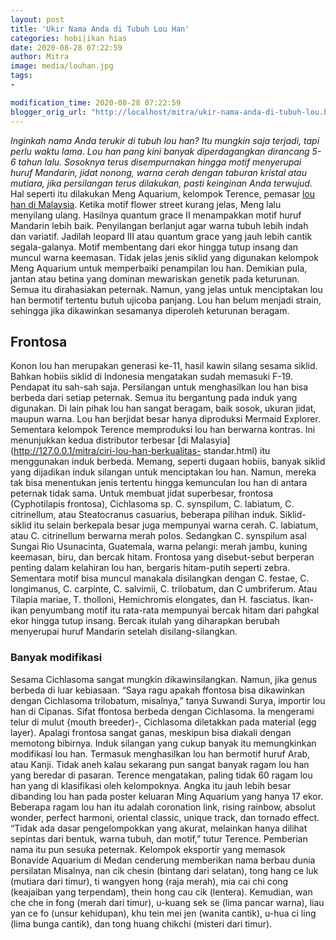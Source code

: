 ```yaml
---
layout: post
title: 'Ukir Nama Anda di Tubuh Lou Han'
categories: hobi|ikan hias
date: 2020-08-28 07:22:59
author: Mitra
image: media/louhan.jpg
tags:
- 

modification_time: 2020-08-28 07:22:59
blogger_orig_url: "http://localhost/mitra/ukir-nama-anda-di-tubuh-lou.html"
---
```


_Inginkah nama Anda terukir di tubuh lou han? Itu mungkin saja terjadi, tapi
perlu waktu lama. Lou han pang kini banyak diperdagangkan dirancang 5-6 tahun
lalu. Sosoknya terus disempurnakan hingga motif menyerupai huruf Mandarin,
jidat nonong, warna cerah dengan taburan kristal atau mutiara, jika
persilangan terus dilakukan, pasti keinginan Anda terwujud._ Hal seperti itu
dilakukan Meng Aquarium, kelompok Terence, pemasar [lou han di
Malaysia](http://127.0.0.1/mitra/popularitas-ikan-louhan-di-indonesia.html).
Ketika motif flower street kurang jelas, Meng lalu menyilang ulang. Hasilnya
quantum grace II menampakkan motif huruf Mandarin lebih baik. Penyilangan
berlanjut agar warna tubuh lebih indah dan variatif. Jadilah leopard III atau
quantum grace yang jauh lebih cantik segala-galanya. Motif membentang dari
ekor hingga tutup insang dan muncul warna keemasan. Tidak jelas jenis siklid
yang digunakan kelompok Meng Aquarium untuk memperbaiki penampilan lou han.
Demikian pula, jantan atau betina yang dominan mewariskan genetik pada
keturunan. Semua itu dirahasiakan peternak. Namun, yang jelas untuk
menciptakan lou han bermotif tertentu butuh ujicoba panjang. Lou han belum
menjadi strain, sehingga jika dikawinkan sesamanya diperoleh keturunan
beragam.

## Frontosa

Konon lou han merupakan generasi ke-11, hasil kawin silang sesama siklid.
Bahkan hobiis siklid di Indonesia mengatakan sudah memasuki F-19. Pendapat itu
sah-sah saja. Persilangan untuk menghasilkan lou han bisa berbeda dari setiap
peternak. Semua itu bergantung pada induk yang digunakan. Di lain pihak lou
han sangat beragam, baik sosok, ukuran jidat, maupun warna. Lou han berjidat
besar hanya diproduksi Mermaid Explorer. Sementara kelompok Terence
memproduksi lou han berwarna kontras. Ini menunjukkan kedua distributor
terbesar [di Malasyia](http://127.0.0.1/mitra/ciri-lou-han-berkualitas-
standar.html) itu menggunakan induk berbeda. Memang, seperti dugaan hobiis,
banyak siklid yang dijadikan induk silangan untuk menciptakan lou han. Namun,
mereka tak bisa menentukan jenis tertentu hingga kemunculan lou han di antara
peternak tidak sama. Untuk membuat jidat superbesar, frontosa (Cyphotilapis
frontosa), Cichlasoma sp. C. synspilum, C. labiatum, C. citrinellum, atau
Steatocranus casuarius, beberapa pilihan induk. Siklid-siklid itu selain
berkepala besar juga mempunyai warna cerah. C. labiatum, atau C. citrinellum
berwarna merah polos. Sedangkan C. synspilum asal Sungai Rio Usunacinta,
Guatemala, warna pelangi: merah jambu, kuning keemasan, biru, dan bercak
hitam. Frontosa yang disebut-sebut berperan penting dalam kelahiran lou han,
bergaris hitam-putih seperti zebra. Sementara motif bisa muncul manakala
disilangkan dengan C. festae, C. longimanus, C. carpinte, C. salvimii, C.
trilobatum, dan C umbriferum. Atau Tilapia mariae, T. tholloni, Hemichromis
elongates, dan H. fasciatus. Ikan-ikan penyumbang motif itu rata-rata
mempunyai bercak hitam dari pahgkal ekor hingga tutup insang. Bercak itulah
yang diharapkan berubah menyerupai huruf Mandarin setelah disilang-silangkan.

### Banyak modifikasi

Sesama Cichlasoma sangat mungkin dikawinsilangkan. Namun, jika genus berbeda
di luar kebiasaan. “Saya ragu apakah ffontosa bisa dikawinkan dengan
Cichlasoma trilobatum, misalnya,” tanya Suwandi Surya, importir lou han di
Cipanas. Sifat ffontosa berbeda dengan Cichlasoma. Ia mengerami telur di mulut
{mouth breeder)-, Cichlasoma diletakkan pada material (egg layer). Apalagi
frontosa sangat ganas, meskipun bisa diakali dengan memotong bibirnya. Induk
silangan yang cukup banyak itu memungkinkan modifikasi lou han. Termasuk
menghasilkan lou han bermotif huruf Arab, atau Kanji. Tidak aneh kalau
sekarang pun sangat banyak ragam lou han yang beredar di pasaran. Terence
mengatakan, paling tidak 60 ragam lou han yang di klasifikasi oleh
kelompoknya. Angka itu jauh lebih besar dibanding lou han pada poster keluaran
Ming Aquarium yang hanya 17 ekor. Beberapa ragam lou han itu adalah coronation
link, rising rainbow, absolut wonder, perfect harmoni, oriental classic,
unique track, dan tornado effect. “Tidak ada dasar pengelompokkan yang akurat,
melainkan hanya dilihat sepintas dari bentuk, warna tubuh, dan motif,” tutur
Terence. Pemberian nama itu pun sesuka peternak. Kelompok eksportir yang
memasok Bonavide Aquarium di Medan cenderung memberikan nama berbau dunia
persilatan Misalnya, nan cik chesin (bintang dari selatan), tong hang ce luk
(mutiara dari timur), ti wangyen hong (raja merah), mia cai chi cong
(keajaiban yang terpendam), thein hong cau cik (lentera). Kemudian, wan che
che in fong (merah dari timur), u-kuang sek se (lima pancar warna), liau yan
ce fo (unsur kehidupan), khu tein mei jen (wanita cantik), u-hua ci ling (lima
bunga cantik), dan tong huang chikchi (misteri dari timur).


